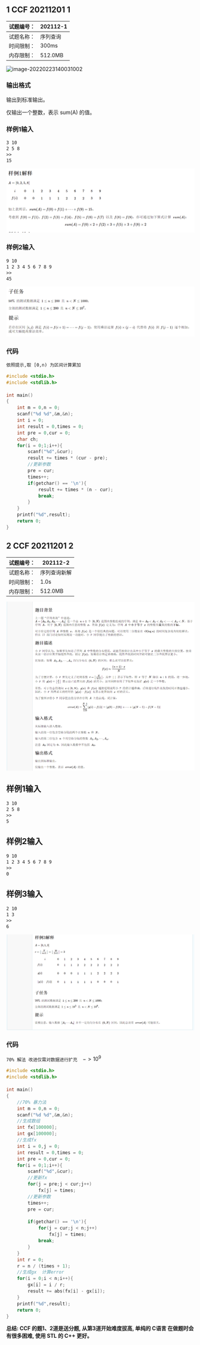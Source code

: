 ## 1 CCF 20211201 1

| 试题编号： | 202112-1 |
| ---------- | -------- |
| 试题名称： | 序列查询 |
| 时间限制： | 300ms    |
| 内存限制： | 512.0MB  |

<img src="C:\Users\闫晶\AppData\Roaming\Typora\typora-user-images\image-20220223140031002.png" alt="image-20220223140031002"  />

### 输出格式

输出到标准输出。

仅输出一个整数，表示 sum(A) 的值。



### 样例1输入

```data
3 10
2 5 8
>>
15
```

![image-20220223140247911](img/image-20220223140247911.png)



### 样例2输入

```data
9 10
1 2 3 4 5 6 7 8 9
>>
45
```

![image-20220223140320548](img/image-20220223140320548.png)



### 代码

`依照提示,取 [0,n) 为区间计算累加`

```c
#include <stdio.h>
#include <stdlib.h>

int main()
{
    int m = 0,n = 0;
    scanf("%d %d",&m,&n);
    int i = 0;
    int result = 0,times = 0;
    int pre = 0,cur = 0;
    char ch;
    for(i = 0;1;i++){
        scanf("%d",&cur);
        result += times * (cur - pre);
        //更新参数
        pre = cur;
        times++;
        if(getchar() == '\n'){
            result += times * (n - cur);
            break;
        }
    }
    printf("%d",result);
    return 0;
}
```





## 2 CCF 20211201 2

| 试题编号： | 202112-2     |
| ---------- | ------------ |
| 试题名称： | 序列查询新解 |
| 时间限制： | 1.0s         |
| 内存限制： | 512.0MB      |

![image-20220223140500112](img/image-20220223140500112.png)

## 样例1输入

```data
3 10
2 5 8
>>
5
```



## 样例2输入

```data
9 10
1 2 3 4 5 6 7 8 9
>>
0
```



## 样例3输入

```data
2 10
1 3
>>
6
```



![image-20220223140524908](img/image-20220223140524908.png)

### 代码

`70% 解法 改进仅需对数据进行扩充  `$->10^9$

```c
#include <stdio.h>
#include <stdlib.h>

int main()
{
    //70% 暴力法
    int m = 0,n = 0;
    scanf("%d %d",&m,&n);
    //生成数组
    int fx[100000];
    int gx[100000];
    //生成fx
    int i = 0,j = 0;
    int result = 0,times = 0;
    int pre = 0,cur = 0;
    for(i = 0;1;i++){
        scanf("%d",&cur);
        //更新fx
        for(j = pre;j < cur;j++)
            fx[j] = times;
        //更新参数
        times++;
        pre = cur;

        if(getchar() == '\n'){
            for(j = cur;j < n;j++)
                fx[j] = times;
            break;
        }
    }
    int r = 0;
    r = n / (times + 1);
    //生成gx  计算error
    for(i = 0;i < n;i++){
        gx[i] = i / r;
        result += abs(fx[i] - gx[i]);
    }
    printf("%d",result);
    return 0;
}
```



**总结: CCF 的题1、2道是送分题, 从第3道开始难度拔高, 单纯的 C语言 在做题时会有很多困难, 使用 STL 的 C++ 更好。**
